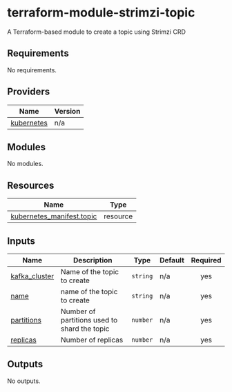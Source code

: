 # terraform-module-strimzi-topic

A Terraform-based module to create a topic using Strimzi CRD

<!-- BEGINNING OF PRE-COMMIT-TERRAFORM DOCS HOOK -->
## Requirements

No requirements.

## Providers

| Name | Version |
|------|---------|
| <a name="provider_kubernetes"></a> [kubernetes](#provider\_kubernetes) | n/a |

## Modules

No modules.

## Resources

| Name | Type |
|------|------|
| [kubernetes_manifest.topic](https://registry.terraform.io/providers/hashicorp/kubernetes/latest/docs/resources/manifest) | resource |

## Inputs

| Name | Description | Type | Default | Required |
|------|-------------|------|---------|:--------:|
| <a name="input_kafka_cluster"></a> [kafka\_cluster](#input\_kafka\_cluster) | Name of the topic to create | `string` | n/a | yes |
| <a name="input_name"></a> [name](#input\_name) | name of the topic to create | `string` | n/a | yes |
| <a name="input_partitions"></a> [partitions](#input\_partitions) | Number of partitions used to shard the topic | `number` | n/a | yes |
| <a name="input_replicas"></a> [replicas](#input\_replicas) | Number of replicas | `number` | n/a | yes |

## Outputs

No outputs.
<!-- END OF PRE-COMMIT-TERRAFORM DOCS HOOK -->
